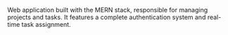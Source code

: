 Web application built with the MERN stack, responsible for managing projects and tasks. It features a complete authentication system and real-time task assignment.
